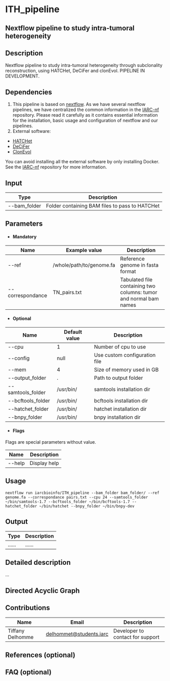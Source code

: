# ITH_pipeline
## Nextflow pipeline to study intra-tumoral heterogeneity

## Description
Nextflow pipeline to study intra-tumoral heterogeneity through subclonality reconstruction, using HATCHet, DeCiFer and clonEvol.
PIPELINE IN DEVELOPMENT.

## Dependencies

1. This pipeline is based on [nextflow](https://www.nextflow.io). As we have several nextflow pipelines, we have centralized the common information in the [IARC-nf](https://github.com/IARCbioinfo/IARC-nf) repository. Please read it carefully as it contains essential information for the installation, basic usage and configuration of nextflow and our pipelines.
2. External software:
- [HATCHet](https://github.com/raphael-group/hatchet)
- [DeCiFer](https://github.com/raphael-group/decifer)
- [ClonEvol](https://github.com/hdng/clonevol)

You can avoid installing all the external software by only installing Docker. See the [IARC-nf](https://github.com/IARCbioinfo/IARC-nf) repository for more information.


## Input
  | Type      | Description     |
  |-----------|---------------|
  | --bam_folder    | Folder containing BAM files to pass to HATCHet |

## Parameters

  * #### Mandatory
| Name      | Example value | Description     |
|-----------|---------------|-----------------|
| --ref    |            /whole/path/to/genome.fa | Reference genome in fasta format |
| --correspondance    |            TN_pairs.txt | Tabulated file containing two columns: tumor and normal bam names |

  * #### Optional
| Name      | Default value | Description     |
|-----------|---------------|-----------------|
| --cpu   |            1 | Number of cpu to use |
| --config    |            null | Use custom configuration file |
| --mem   |            4 | Size of memory used in GB |
| --output_folder   |            . | Path to output folder  |
| --samtools_folder   |            /usr/bin/ | samtools installation dir |
| --bcftools_folder   |            /usr/bin/ | bcftools installation dir |
| --hatchet_folder   |            /usr/bin/ | hatchet installation dir |
| --bnpy_folder   |            /usr/bin/ | bnpy installation dir |

  * #### Flags

Flags are special parameters without value.

| Name      | Description     |
|-----------|-----------------|
| --help    | Display help |


## Usage
  ```
  nextflow run iarcbioinfo/ITH_pipeline --bam_folder bam_folder/ --ref genome.fa --correspondance pairs.txt --cpu 24 --samtools_folder ~/bin/samtools-1.7 --bcftools_folder ~/bin/bcftools-1.7 --hatchet_folder ~/bin/hatchet --bnpy_folder ~/bin/bnpy-dev
  ```

## Output
  | Type      | Description     |
  |-----------|---------------|
  | ......    | ...... |


## Detailed description
...

## Directed Acyclic Graph

## Contributions

  | Name      | Email | Description     |
  |-----------|---------------|-----------------|
  | Tiffany Delhomme   |            delhommet@students.iarc | Developer to contact for support |

## References (optional)

## FAQ (optional)
